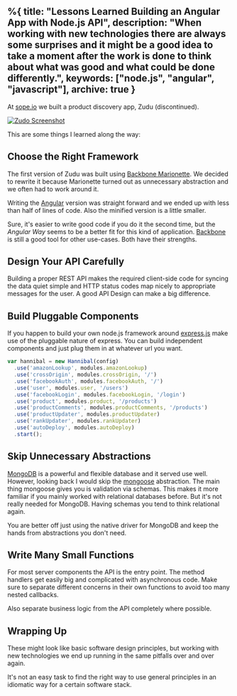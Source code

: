 %{
  title: "Lessons Learned Building an Angular App with Node.js API",
  description: "When working with new technologies there are always some surprises and it might be a good idea to take a moment after the work is done to think about what was good and what could be done differently.",
  keywords: ["node.js", "angular", "javascript"],
  archive: true
}
---

At [sope.io](https://sope.io/) we built a product discovery app, Zudu (discontinued).

[![Zudo Screenshot](/images/zudu.jpg)](http://www.zudu.cc/)

This are some things I learned along the way:


## Choose the Right Framework

The first version of Zudu was built using [Backbone Marionette](https://marionettejs.com/). We decided to rewrite it because Marionette turned out as unnecessary abstraction and we often had to work around it.

Writing the [Angular](https://angularjs.org/) version was straight forward and we ended up with less than half of lines of code. Also the minified version is a little smaller.

Sure, it's easier to write good code if you do it the second time, but the _Angular Way_ seems to be a better fit for this kind of application. [Backbone](https://backbonejs.org/) is still a good tool for other use-cases. Both have their strengths.


## Design Your API Carefully

Building a proper REST API makes the required client-side code for syncing the data quiet simple and HTTP status codes map nicely to appropriate messages for the user. A good API Design can make a big difference.


## Build Pluggable Components

If you happen to build your own node.js framework around [express.js](https://expressjs.com/) make use of the pluggable nature of express. You can build independent components and just plug them in at whatever url you want.

```js
var hannibal = new Hannibal(config)
  .use('amazonLookup', modules.amazonLookup)
  .use('crossOrigin', modules.crossOrigin, '/')
  .use('facebookAuth', modules.facebookAuth, '/')
  .use('user', modules.user, '/users')
  .use('facebookLogin', modules.facebookLogin, '/login')
  .use('product', modules.product, '/products')
  .use('productComments', modules.productComments, '/products')
  .use('productUpdater', modules.productUpdater)
  .use('rankUpdater', modules.rankUpdater)
  .use('autoDeploy', modules.autoDeploy)
  .start();
```


## Skip Unnecessary Abstractions

[MongoDB](https://www.mongodb.org/) is a powerful and flexible database and it served use well. However, looking back I would skip the [mongoose](https://mongoosejs.com/) abstraction. The main thing mongoose gives you is validation via schemas. This makes it more familiar if you mainly worked with relational databases before. But it's not really needed for MongoDB. Having schemas you tend to think relational again.

You are better off just using the native driver for MongoDB and keep the hands from abstractions you don't need.


## Write Many Small Functions

For most server components the API is the entry point. The method handlers get easily big and complicated with asynchronous code. Make sure to separate different concerns in their own functions to avoid too many nested callbacks.

Also separate business logic from the API completely where possible.


## Wrapping Up

These might look like basic software design principles, but working with new technologies we end up running in the same pitfalls over and over again.

It's not an easy task to find the right way to use general principles in an idiomatic way for a certain software stack.

